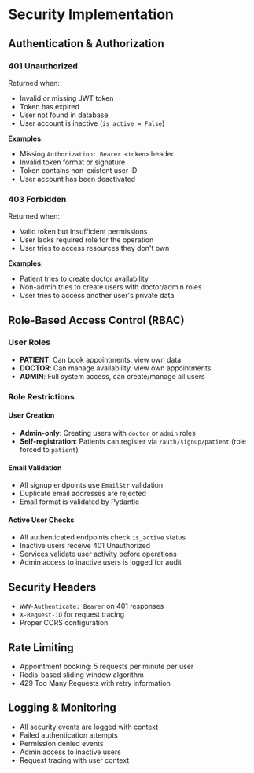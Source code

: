 # Security Implementation

## Authentication & Authorization

### 401 Unauthorized
Returned when:
- Invalid or missing JWT token
- Token has expired
- User not found in database
- User account is inactive (`is_active = False`)

**Examples:**
- Missing `Authorization: Bearer <token>` header
- Invalid token format or signature
- Token contains non-existent user ID
- User account has been deactivated

### 403 Forbidden
Returned when:
- Valid token but insufficient permissions
- User lacks required role for the operation
- User tries to access resources they don't own

**Examples:**
- Patient tries to create doctor availability
- Non-admin tries to create users with doctor/admin roles
- User tries to access another user's private data

## Role-Based Access Control (RBAC)

### User Roles
- **PATIENT**: Can book appointments, view own data
- **DOCTOR**: Can manage availability, view own appointments
- **ADMIN**: Full system access, can create/manage all users

### Role Restrictions

#### User Creation
- **Admin-only**: Creating users with `doctor` or `admin` roles
- **Self-registration**: Patients can register via `/auth/signup/patient` (role forced to `patient`)

#### Email Validation
- All signup endpoints use `EmailStr` validation
- Duplicate email addresses are rejected
- Email format is validated by Pydantic

#### Active User Checks
- All authenticated endpoints check `is_active` status
- Inactive users receive 401 Unauthorized
- Services validate user activity before operations
- Admin access to inactive users is logged for audit

## Security Headers
- `WWW-Authenticate: Bearer` on 401 responses
- `X-Request-ID` for request tracing
- Proper CORS configuration

## Rate Limiting
- Appointment booking: 5 requests per minute per user
- Redis-based sliding window algorithm
- 429 Too Many Requests with retry information

## Logging & Monitoring
- All security events are logged with context
- Failed authentication attempts
- Permission denied events
- Admin access to inactive users
- Request tracing with user context
